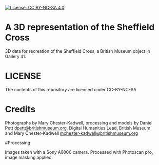 
[![License: CC BY-NC-SA 4.0](https://img.shields.io/badge/License-CC%20BY--NC--SA%204.0-lightgrey.svg)](http://creativecommons.org/licenses/by-nc-sa/4.0/) 

# A 3D representation of the Sheffield Cross
3D data for recreation of the Sheffield Cross, a British Museum object in Gallery 41.

# LICENSE
The contents of this repository are licensed under CC-BY-NC-SA

# Credits
Photographs by Mary Chester-Kadwell, processing and models by Daniel Pett <dpett@britishmuseum.org>, Digital Humanities Lead, British Museum and Mary Chester-Kadwell <mchester-kadwell@britishmuseum.org>

#Processing

Images taken with a Sony A6000 camera.
Processed with Photoscan pro, image masking applied.
